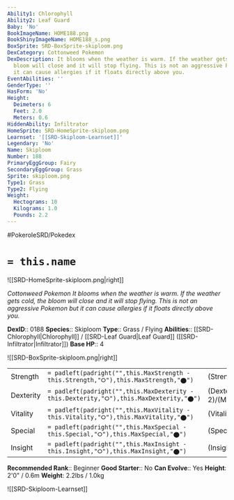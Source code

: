 ```yaml
---
Ability1: Chlorophyll
Ability2: Leaf Guard
Baby: 'No'
BookImageName: HOME188.png
BookShinyImageName: HOME188_s.png
BoxSprite: SRD-BoxSprite-skiploom.png
DexCategory: Cottonweed Pokemon
DexDescription: It blooms when the weather is warm. If the weather gets cold, the
  bloom will close and it will stop flying. This is not an aggressive Pokemon but
  it can cause allergies if it floats directly above you.
EventAbilities: ''
GenderType: ''
HasForm: 'No'
Height:
  Deimeters: 6
  Feet: 2.0
  Meters: 0.6
HiddenAbility: Infiltrator
HomeSprite: SRD-HomeSprite-skiploom.png
Learnset: '[[SRD-Skiploom-Learnset]]'
Legendary: 'No'
Name: Skiploom
Number: 188
PrimaryEggGroup: Fairy
SecondaryEggGroup: Grass
Sprite: skiploom.png
Type1: Grass
Type2: Flying
Weight:
  Hectograms: 10
  Kilograms: 1.0
  Pounds: 2.2
---
```


#PokeroleSRD/Pokedex

# `= this.name`

![[SRD-HomeSprite-skiploom.png|right]]

*Cottonweed Pokemon*
*It blooms when the weather is warm. If the weather gets cold, the bloom will close and it will stop flying. This is not an aggressive Pokemon but it can cause allergies if it floats directly above you.*

**DexID**:: 0188
**Species**:: Skiploom
**Type**:: Grass / Flying
**Abilities**:: [[SRD-Chlorophyll|Chlorophyll]] / [[SRD-Leaf Guard|Leaf Guard]] ([[SRD-Infiltrator|Infiltrator]])
**Base HP**:: 4

![[SRD-BoxSprite-skiploom.png|right]]

|           |                                                                                        |                                          |
| --------- | -------------------------------------------------------------------------------------- | ---------------------------------------- |
| Strength  | `= padleft(padright("",this.MaxStrength - this.Strength,"⭘"),this.MaxStrength,"⬤")`    | (Strength::2)/(MaxStrength::4)   |
| Dexterity | `= padleft(padright("",this.MaxDexterity - this.Dexterity,"⭘"),this.MaxDexterity,"⬤")` | (Dexterity:: 2)/(MaxDexterity::5) |
| Vitality  | `= padleft(padright("",this.MaxVitality - this.Vitality,"⭘"),this.MaxVitality,"⬤")`    | (Vitality::2)/(MaxVitality::4)   |
| Special   | `= padleft(padright("",this.MaxSpecial - this.Special,"⭘"),this.MaxSpecial,"⬤")`       | (Special::2)/(MaxSpecial::4)     |
| Insight   | `= padleft(padright("",this.MaxInsight - this.Insight,"⭘"),this.MaxInsight,"⬤")`       | (Insight::2)/(MaxInsight::4)     |

**Recommended Rank**:: Beginner
**Good Starter**:: No
**Can Evolve**:: Yes
**Height**: 2'0" / 0.6m
**Weight**: 2.2lbs / 1.0kg

![[SRD-Skiploom-Learnset]]
